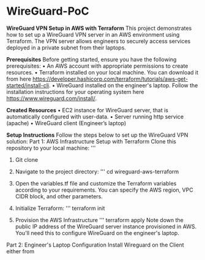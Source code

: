 # WireGuard-PoC
**WireGuard VPN Setup in AWS with Terraform**
This project demonstrates how to set up a WireGuard VPN server in an AWS environment using Terraform. The VPN server allows engineers to securely access services deployed in a private subnet from their laptops.

**Prerequisites**
Before getting started, ensure you have the following prerequisites:
•	An AWS account with appropriate permissions to create resources.
•	Terraform installed on your local machine. You can download it from here https://developer.hashicorp.com/terraform/tutorials/aws-get-started/install-cli. 
•	WireGuard installed on the engineer's laptop. Follow the installation instructions for your operating system here https://www.wireguard.com/install/.

**Created Resources**
•	EC2 instance for WireGuard server, that is automatically configured with user-data.
•	Server running http service (apache)
•	WireGuard client (Engineer’s laptop)

**Setup Instructions**
Follow the steps below to set up the WireGuard VPN solution:
Part 1: AWS Infrastructure Setup with Terraform
Clone this repository to your local machine:
'''
1) Git clone <repository-url>

2) Navigate to the project directory:
'''
cd wireguard-aws-terraform

4) Open the variables.tf file and customize the Terraform variables according to your requirements. You can specify the AWS region, VPC CIDR block, and other parameters.

5) Initialize Terraform:
   '''
   terraform init
   
6) Provision the AWS Infrastructure
   '''
   terraform apply
Note down the public IP address of the WireGuard server instance provisioned in AWS. You'll need this to configure WireGuard on the engineer's laptop.

Part 2: Engineer's Laptop Configuration
Install Wireguard on the Client either from

